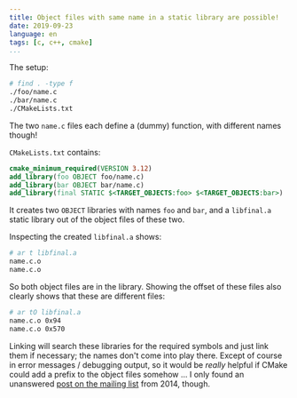 ```yaml
---
title: Object files with same name in a static library are possible!
date: 2019-09-23
language: en
tags: [c, c++, cmake]
...
```


The setup:

~~~bash
# find . -type f
./foo/name.c
./bar/name.c
./CMakeLists.txt
~~~

The two `name.c` files each define a (dummy) function, with different
names though!

`CMakeLists.txt` contains:

~~~cmake
cmake_minimum_required(VERSION 3.12)
add_library(foo OBJECT foo/name.c)
add_library(bar OBJECT bar/name.c)
add_library(final STATIC $<TARGET_OBJECTS:foo> $<TARGET_OBJECTS:bar>)
~~~

It creates two `OBJECT` libraries with names `foo` and `bar`, and a
`libfinal.a` static library out of the object files of these two.

Inspecting the created `libfinal.a` shows:

~~~bash
# ar t libfinal.a 
name.c.o
name.c.o
~~~

So both object files are in the library.  Showing the offset of these
files also clearly shows that these are different files:

~~~bash
# ar tO libfinal.a 
name.c.o 0x94
name.c.o 0x570
~~~

Linking will search these libraries for the required symbols and just
link them if necessary; the names don't come into play there.  Except
of course in error messages / debugging output, so it would be
*really* helpful if CMake could add a prefix to the object files
somehow ... I only found an unanswered [post on the mailing
list][mail-list-post] from 2014, though.

[mail-list-post]: https://cmake.org/pipermail/cmake/2014-April/057340.html
